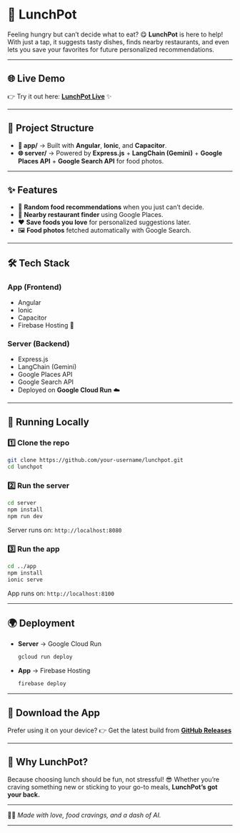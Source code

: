

# 🍴 LunchPot

Feeling hungry but can’t decide what to eat? 😋
**LunchPot** is here to help! With just a tap, it suggests tasty dishes, finds nearby restaurants, and even lets you save your favorites for future personalized recommendations.

---

## 🌐 Live Demo

👉 Try it out here: **[LunchPot Live](https://lunchpot.site)** ✨

---

## 🚀 Project Structure

* **📱 app/** → Built with **Angular**, **Ionic**, and **Capacitor**.
* **🌐 server/** → Powered by **Express.js** + **LangChain (Gemini)** + **Google Places API** + **Google Search API** for food photos.

---

## ✨ Features

* 🎲 **Random food recommendations** when you just can’t decide.
* 📍 **Nearby restaurant finder** using Google Places.
* ❤️ **Save foods you love** for personalized suggestions later.
* 🖼️ **Food photos** fetched automatically with Google Search.

---

## 🛠️ Tech Stack

### App (Frontend)

* Angular
* Ionic
* Capacitor
* Firebase Hosting 🚀

### Server (Backend)

* Express.js
* LangChain (Gemini)
* Google Places API
* Google Search API
* Deployed on **Google Cloud Run** ☁️

---

## 🏃 Running Locally

### 1️⃣ Clone the repo

```bash
git clone https://github.com/your-username/lunchpot.git
cd lunchpot
```

### 2️⃣ Run the server

```bash
cd server
npm install
npm run dev
```

Server runs on: `http://localhost:8080`

### 3️⃣ Run the app

```bash
cd ../app
npm install
ionic serve
```

App runs on: `http://localhost:8100`

---

## 🌍 Deployment

* **Server** → Google Cloud Run

  ```bash
  gcloud run deploy
  ```
* **App** → Firebase Hosting

  ```bash
  firebase deploy
  ```

---

## 📲 Download the App

Prefer using it on your device?
👉 Get the latest build from **[GitHub Releases](https://github.com/your-username/lunchpot/releases)**

---

## 🎉 Why LunchPot?

Because choosing lunch should be fun, not stressful! 😎
Whether you’re craving something new or sticking to your go-to meals, **LunchPot’s got your back.**

---

🍔✨ *Made with love, food cravings, and a dash of AI.*

---
